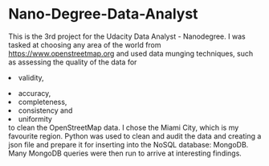 # Nano-Degree-Data-Analyst
This is the 3rd project for the Udacity Data Analyst - Nanodegree. I was tasked at choosing any area of the world from 
https://www.openstreetmap.org and used data munging techniques, such as assessing the quality of the data for<li>validity,</li>
<li>accuracy,</li><li> completeness,</li><li> consistency and</li><li> uniformity</li> to clean the OpenStreetMap data.
I chose the Miami City, which is my favourite region. Python was used to clean and audit the data and creating a json file and
prepare it for inserting into the NoSQL database: MongoDB. Many  MongoDB queries were then run to arrive at interesting findings.
